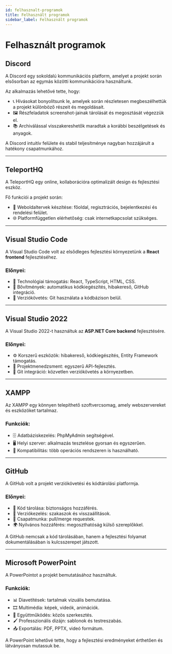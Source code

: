 ```yaml
---
id: felhasznalt-programok
title: Felhasznált programok
sidebar_label: Felhasznált programok
---
```


# Felhasznált programok

## Discord

A Discord egy sokoldalú kommunikációs platform, amelyet a projekt során elsősorban az egymás közötti kommunikációra használtunk.

Az alkalmazás lehetővé tette, hogy:

- 📞 Hívásokat bonyolítsunk le, amelyek során részletesen megbeszélhettük a projekt különböző részeit és megoldásait.
- 🖼️ Részfeladatok screenshot-jainak tárolását és megosztását végezzük el.
- 📚 Archiválással visszakereshetők maradtak a korábbi beszélgetések és anyagok.

A Discord intuitív felülete és stabil teljesítménye nagyban hozzájárult a hatékony csapatmunkához.

---

## TeleportHQ

A TeleportHQ egy online, kollaborációra optimalizált design és fejlesztési eszköz.

Fő funkciói a projekt során:

- 🎨 Weboldaltervek készítése: főoldal, regisztrációs, bejelentkezési és rendelési felület.
- 🌐 Platformfüggetlen elérhetőség: csak internetkapcsolat szükséges.

---

## Visual Studio Code

A Visual Studio Code volt az elsődleges fejlesztési környezetünk a **React frontend** fejlesztéséhez.

### Előnyei:
- 🧠 Technológiai támogatás: React, TypeScript, HTML, CSS.
- 🧩 Bővítmények: automatikus kódkiegészítés, hibakereső, GitHub integráció.
- 🔁 Verziókövetés: Git használata a kódbázison belül.

---

## Visual Studio 2022

A Visual Studio 2022-t használtuk az **ASP.NET Core backend** fejlesztésére.

### Előnyei:
- ⚙️ Korszerű eszközök: hibakereső, kódkiegészítés, Entity Framework támogatás.
- 🧭 Projektmenedzsment: egyszerű API-fejlesztés.
- 🔗 Git integráció: közvetlen verziókövetés a környezetben.

---

## XAMPP

Az XAMPP egy könnyen telepíthető szoftvercsomag, amely webszervereket és eszközöket tartalmaz.

### Funkciók:
- 🗄️ Adatbáziskezelés: PhpMyAdmin segítségével.
- 🖥️ Helyi szerver: alkalmazás tesztelése gyorsan és egyszerűen.
- 🧰 Kompatibilitás: több operációs rendszeren is használható.

---

## GitHub

A GitHub volt a projekt verziókövetési és kódtárolási platformja.

### Előnyei:
- 💾 Kód tárolása: biztonságos hozzáférés.
- 🧮 Verziókezelés: szakaszok és visszaállítások.
- 👥 Csapatmunka: pull/merge requestek.
- 🌍 Nyilvános hozzáférés: megoszthatóság külső szereplőkkel.

A GitHub nemcsak a kód tárolásában, hanem a fejlesztési folyamat dokumentálásában is kulcsszerepet játszott.

---

## Microsoft PowerPoint

A PowerPointot a projekt bemutatásához használtuk.

### Funkciók:
- 📊 Diavetítések: tartalmak vizuális bemutatása.
- 🎞️ Multimédia: képek, videók, animációk.
- 🤝 Együttműködés: közös szerkesztés.
- 🖌️ Professzionális dizájn: sablonok és testreszabás.
- 📤 Exportálás: PDF, PPTX, videó formátum.

A PowerPoint lehetővé tette, hogy a fejlesztési eredményeket érthetően és látványosan mutassuk be.
